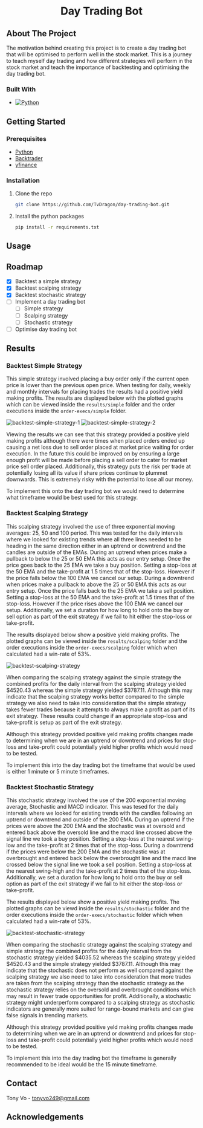 <h1 align="center">Day Trading Bot</h1>

## About The Project

The motivation behind creating this project is to create a day trading bot that will be optimised to perform well in the stock market. This is a journey to teach myself day trading and how different strategies will perform in the stock market and teach the importance of backtesting and optimising the day trading bot.

### Built With

* [![Python][Python]][Python-url]

## Getting Started

### Prerequisites

* [Python](https://www.python.org/downloads/)
* [Backtrader](https://www.backtrader.com/)
* [yfinance](https://pypi.org/project/yfinance/)

### Installation

1. Clone the repo
	```sh
	git clone https://github.com/TvDragon/day-trading-bot.git	
	```
2. Install the python packages
	```sh
	pip install -r requirements.txt
	```

## Usage



## Roadmap

- [x] Backtest a simple strategy
- [x] Backtest scalping strategy
- [x] Backtest stochastic strategy
- [ ] Implement a day trading bot
	- [ ] Simple strategy
	- [ ] Scalping strategy
	- [ ] Stochastic strategy
- [ ] Optimise day trading bot

## Results

### Backtest Simple Strategy

This simple strategy involved placing a buy order only if the current open price is lower than the previous open price. When testing for daily, weekly and monthly intervals for placing trades the results had a positive yield making profits. The results are displayed below with the plotted graphs which can be viewed inside the `results/simple` folder and the order executions inside the `order-execs/simple` folder.

![backtest-simple-strategy-1](./results/simple/backtest-simple-strategy-1.png)
![backtest-simple-strategy-2](./results/simple/backtest-simple-strategy-2.png)

Viewing the results we can see that this strategy provided a positive yield making profits although there were times when placed orders ended up causing a net loss due to sell order placed at market price waiting for order execution. In the future this could be improved on by ensuring a large enough profit will be made before placing a sell order to cater for market price sell order placed. Additionally, this strategy puts the risk per trade at potentially losing all its value if share prices continue to plummet downwards. This is extremely risky with the potential to lose all our money.

To implement this onto the day trading bot we would need to determine what timeframe would be best used for this strategy.

### Backtest Scalping Strategy

This scalping strategy involved the use of three exponential moving averages: 25, 50 and 100 period. This was tested for the daily intervals where we looked for existing trends where all three lines needed to be heading in the same direction either in an uptrend or downtrend and the candles are outside of the EMAs. During an uptrend when prices make a pullback to below the 25 or 50 EMA this acts as our entry setup. Once the price goes back to the 25 EMA we take a buy position. Setting a stop-loss at the 50 EMA and the take-profit at 1.5 times that of the stop-loss. However if the price falls below the 100 EMA we cancel our setup. During a downtrend when prices make a pullback to above the 25 or 50 EMA this acts as our entry setup. Once the price falls back to the 25 EMA we take a sell position. Setting a stop-loss at the 50 EMA and the take-profit at 1.5 times that of the stop-loss. However if the price rises above the 100 EMA we cancel our setup. Additionally, we set a duration for how long to hold onto the buy or sell option as part of the exit strategy if we fail to hit either the stop-loss or take-profit.

The results displayed below show a positive yield making profits. The plotted graphs can be viewed inside the `results/scalping` folder and the order executions inside the `order-execs/scalping` folder which when calculated had a win-rate of 53%.

![backtest-scalping-strategy](./results/scalping/backtest-scalping-strategy.png)

When comparing the scalping strategy against the simple strategy the combined profits for the daily interval from the scalping strategy yielded $4520.43 whereas the simple strategy yielded $3787.11. Although this may indicate that the scalping strategy works better compared to the simple strategy we also need to take into consideration that the simple strategy takes fewer trades because it attempts to always make a profit as part of its exit strategy. These results could change if an appropriate stop-loss and take-profit is setup as part of the exit strategy.

Although this strategy provided positive yeld making profits changes made to determining when we are in an uptrend or downtrend and prices for stop-loss and take-profit could potentially yield higher profits which would need to be tested.

To implement this into the day trading bot the timeframe that would be used is either 1 minute or 5 minute timeframes.

### Backtest Stochastic Strategy

This stochastic strategy involved the use of the 200 exponential moving average, Stochastic and MACD indicator. This was tesed for the daily intervals where we looked for existing trends with the candles following an uptrend or downtrend and outside of the 200 EMA. During an uptrend if the prices were above the 200 EMA and the stochastic was at oversold and entered back above the oversold line and the macd line crossed above the signal line we took a buy position. Setting a stop-loss at the nearest swing-low and the take-profit at 2 times that of the stop-loss. During a downtrend if the prices were below the 200 EMA and the stochastic was at overbrought and entered back below the overbrought line and the macd line crossed below the signal line we took a sell position. Setting a stop-loss at the nearest swing-high and the take-profit at 2 times that of the stop-loss. Additionally, we set a duration for how long to hold onto the buy or sell option as part of the exit strategy if we fail to hit either the stop-loss or take-profit.

The results displayed below show a positive yield making profits. The plotted graphs can be viewd inside the `results/stochastic` folder and the order executions inside the `order-execs/stochastic` folder which when calculated had a win-rate of 53%.

![backtest-stochastic-strategy](./results/stochastic/backtest-stochastic-strategy.png)

When comparing the stochastic strategy against the scalping strategy and simple strategy the combined profits for the daily interval from the stochastic strategy yielded $4035.52 whereas the scalping strategy yielded $4520.43 and the simple strategy yielded $3787.11. Although this may indicate that the stochastic does not perform as well compared against the scalping strategy we also need to take into consideration that more trades are taken from the scalping strategy than the stochastic strategy as the stochastic strategy relies on the oversold and overbrought conditions which may result in fewer trade opportunities for profit. Additionally, a stochastic strategy might underperform compared to a scalping strategy as stochastic indicators are generally more suited for range-bound markets and can give false signals in trending markets.

Although this strategy provided positive yeld making profits changes made to determining when we are in an uptrend or downtrend and prices for stop-loss and take-profit could potentially yield higher profits which would need to be tested.

To implement this into the day trading bot the timeframe is generally recommended to be ideal would be the 15 minute timeframe.

## Contact

Tony Vo - tonyvo249@gmail.com

## Acknowledgements


[Python]: https://img.shields.io/badge/Python-ECD53F?style=for-the-badge&logo=python&logoColor=3776AB
[Python-url]: https://www.python.org/downloads/
